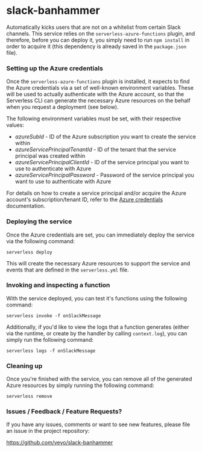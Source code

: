 # slack-banhammer

Automatically kicks users that are not on a whitelist from certain Slack channels. This service relies on the `serverless-azure-functions` plugin, and therefore, before you can deploy it, you simply need to run `npm install` in order to acquire it (this dependency is already saved in the `package.json` file).

### Setting up the Azure credentials

Once the `serverless-azure-functions` plugin is installed, it expects to find the Azure credentials via a set of well-known environment variables. These will be used to actually authenticate with the Azure account, so that the Serverless CLI can generate the necessary Azure resources on the behalf when you request a deployment (see below).

The following environment variables must be set, with their respective values:

- *azureSubId* - ID of the Azure subscription you want to create the service within
- *azureServicePrincipalTenantId* - ID of the tenant that the service principal was created within
- *azureServicePrincipalClientId* - ID of the service principal you want to use to authenticate with Azure
- *azureServicePrincipalPassword* - Password of the service principal you want to use to authenticate with Azure

For details on how to create a service principal and/or acquire the Azure account's subscription/tenant ID, refer to the [Azure credentials](https://serverless.com/framework/docs/providers/azure/guide/credentials/) documentation.

### Deploying the service

Once the Azure credentials are set, you can immediately deploy the service via the following command:

```shell
serverless deploy
```

This will create the necessary Azure resources to support the service and events that are defined in the `serverless.yml` file.

### Invoking and inspecting a function

With the service deployed, you can test it's functions using the following command:

```shell
serverless invoke -f onSlackMessage
```

Additionally, if you'd like to view the logs that a function generates (either via the runtime, or create by the handler by calling `context.log`), you can simply run the following command:

```shell
serverless logs -f onSlackMessage
```

### Cleaning up

Once you're finished with the service, you can remove all of the generated Azure resources by simply running the following command:

```shell
serverless remove
```

### Issues / Feedback / Feature Requests?

If you have any issues, comments or want to see new features, please file an issue in the project repository:

https://github.com/veyo/slack-banhammer
